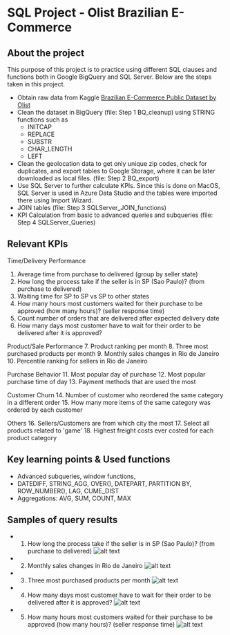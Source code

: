 # SQL Project - Olist Brazilian E-Commerce
## About the project
This purpose of this project is to practice using different SQL clauses and functions both in Google BigQuery and SQL Server. Below are the steps taken in this project.

- Obtain raw data from Kaggle <a href="https://www.kaggle.com/datasets/olistbr/brazilian-ecommerce" target="_blank">Brazilian E-Commerce Public Dataset by Olist</a>
- Clean the dataset in BigQuery (file: Step 1 BQ_cleanup) using STRING functions such as
  - INITCAP
  - REPLACE
  - SUBSTR
  - CHAR_LENGTH
  - LEFT
- Clean the geolocation data to get only unique zip codes, check for duplicates, and export tables to Google Storage, where it can be later downloaded as local files. (file: Step 2 BQ_export)
- Use SQL Server to further calculate KPIs. Since this is done on MacOS, SQL Server is used in Azure Data Studio and the tables were imported there using Import Wizard.
- JOIN tables (file: Step 3 SQLServer_JOIN_functions)
- KPI Calculation from basic to advanced queries and subqueries (file: Step 4 SQLServer_Queries)

## Relevant KPIs

Time/Delivery Performance
1. Average time from purchase to delivered (group by seller state)
2. How long the process take if the seller is in SP (Sao Paulo)? (from purchase to delivered)
3. Waiting time for SP to SP vs SP to other states
4. How many hours most customers waited for their purchase to be approved (how many hours)? (seller response time)
5. Count number of orders that are delivered after expected delivery date
6. How many days most customer have to wait for their order to be delivered after it is approved?

Product/Sale Performance
7. Product ranking per month
8. Three most purchased products per month
9. Monthly sales changes in Rio de Janeiro
10. Percentile ranking for sellers in Rio de Janeiro

Purchase Behavior
11. Most popular day of purchase
12. Most popular purchase time of day
13. Payment methods that are used the most

Customer Churn
14. Number of customer who reordered the same category in a different order
15. How many more items of the same category was ordered by each customer

Others
16. Sellers/Customers are from which city the most
17. Select all products related to 'game'
18. Highest freight costs ever costed for each product category

## Key learning points & Used functions
- Advanced subqueries, window functions,
- DATEDIFF, STRING_AGG, OVER(), DATEPART, PARTITION BY, ROW_NUMBER(), LAG, CUME_DIST
- Aggregations: AVG, SUM, COUNT, MAX

## Samples of query results
- 1) How long the process take if the seller is in SP (Sao Paulo)? (from purchase to delivered)
    ![alt text](https://github.com/jassjitsupa/GIF_jajitsupa/blob/main/BrazilEC1.png)
- 2) Monthly sales changes in Rio de Janeiro
    ![alt text](https://github.com/jassjitsupa/GIF_jajitsupa/blob/main/BrazilEC2.png)
- 3) Three most purchased products per month
    ![alt text](https://github.com/jassjitsupa/GIF_jajitsupa/blob/main/BrazilEC3.png)
- 4) How many days most customer have to wait for their order to be delivered after it is approved?
    ![alt text](https://github.com/jassjitsupa/GIF_jajitsupa/blob/main/BrazilEC4.png)
- 5) How many hours most customers waited for their purchase to be approved (how many hours)? (seller response time)
    ![alt text](https://github.com/jassjitsupa/GIF_jajitsupa/blob/main/BrazilEC5.png)
